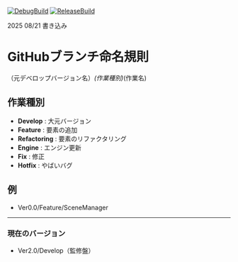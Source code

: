 [![DebugBuild](https://github.com/IshikawaTakeshi/TakeCEngine/actions/workflows/DebugBuild.yml/badge.svg)](https://github.com/IshikawaTakeshi/TakeCEngine/actions/workflows/DebugBuild.yml)
[![ReleaseBuild](https://github.com/IshikawaTakeshi/TakeCEngine/actions/workflows/ReleaseBuild.yml/badge.svg)](https://github.com/IshikawaTakeshi/TakeCEngine/actions/workflows/ReleaseBuild.yml)

2025 08/21 書き込み
# GitHubブランチ命名規則

（元デベロップバージョン名）_(作業種別)_(作業名)

## 作業種別
- **Develop** : 大元バージョン
- **Feature** : 要素の追加
- **Refactoring** : 要素のリファクタリング
- **Engine** : エンジン更新
- **Fix** : 修正
- **Hotfix** : やばいバグ

## 例
- Ver0.0/Feature/SceneManager

---

### 現在のバージョン
- Ver2.0/Develop（監修盤）
